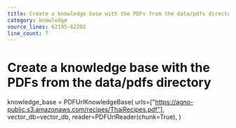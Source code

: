 ```yaml
---
title: Create a knowledge base with the PDFs from the data/pdfs directory
category: knowledge
source_lines: 62195-62202
line_count: 7
---
```


# Create a knowledge base with the PDFs from the data/pdfs directory
knowledge_base = PDFUrlKnowledgeBase(
    urls=["https://agno-public.s3.amazonaws.com/recipes/ThaiRecipes.pdf"],
    vector_db=vector_db,
    reader=PDFUrlReader(chunk=True),
)

